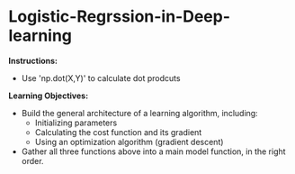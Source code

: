 # Logistic-Regrssion-in-Deep-learning

**Instructions:**
- Use 'np.dot(X,Y)' to calculate dot prodcuts

**Learning Objectives:**
- Build the general architecture of a learning algorithm, including:
    - Initializing parameters
    - Calculating the cost function and its gradient
    - Using an optimization algorithm (gradient descent) 
- Gather all three functions above into a main model function, in the right order.
